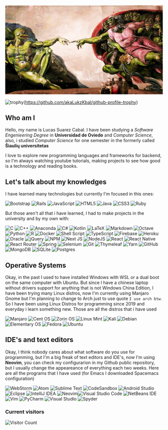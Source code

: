 ![adanpepe](/images/pepecreation.jpg)

![trophy](https://github-profile-trophy.vercel.app/?username=ryo-ma)(https://github.com/akaLukzKbal/github-profile-trophy)

## Who am I
Hello, my name is Lucas Suarez Cabal. I have been studying a _Software Engenieering Degree_ in **Universidad de Oviedo** and _Computer Science_, also, i studied _Computer Science_ for one semester in the formerly called **Šiaulių universitetas**

I love to explore new programming languages and frameworks for backend, so I'm always watching youtube tutorials, making projects to see how good is a technology and reading books.

## Let's talk about my knowledges

I have learned many technologies but currently I'm focused in this ones:

![Bootstrap](https://img.shields.io/badge/bootstrap-%23563D7C.svg?style=for-the-badge&logo=bootstrap&logoColor=white)   ![Rails](https://img.shields.io/badge/rails-%23CC0000.svg?style=for-the-badge&logo=ruby-on-rails&logoColor=white)   ![JavaScript](https://img.shields.io/badge/javascript-%23323330.svg?style=for-the-badge&logo=javascript&logoColor=%23F7DF1E) ![HTML5](https://img.shields.io/badge/html5-%23E34F26.svg?style=for-the-badge&logo=html5&logoColor=white) ![Java](https://img.shields.io/badge/java-%23ED8B00.svg?style=for-the-badge&logo=java&logoColor=white)   ![CSS3](https://img.shields.io/badge/css3-%231572B6.svg?style=for-the-badge&logo=css3&logoColor=white) ![Ruby](https://img.shields.io/badge/ruby-%23CC342D.svg?style=for-the-badge&logo=ruby&logoColor=white)

But those aren't all that i have learned, I had to make projects in the university and by my own with:

![C](https://img.shields.io/badge/c-%2300599C.svg?style=for-the-badge&logo=c&logoColor=white)   ![C++](https://img.shields.io/badge/c++-%2300599C.svg?style=for-the-badge&logo=c%2B%2B&logoColor=white) ![Anaconda](https://img.shields.io/badge/Anaconda-%2344A833.svg?style=for-the-badge&logo=anaconda&logoColor=white)  ![C#](https://img.shields.io/badge/c%23-%23239120.svg?style=for-the-badge&logo=c-sharp&logoColor=white) ![Kotlin](https://img.shields.io/badge/kotlin-%230095D5.svg?style=for-the-badge&logo=kotlin&logoColor=white) ![LaTeX](https://img.shields.io/badge/latex-%23008080.svg?style=for-the-badge&logo=latex&logoColor=white)  ![Markdown](https://img.shields.io/badge/markdown-%23000000.svg?style=for-the-badge&logo=markdown&logoColor=white)  ![Octave](https://img.shields.io/badge/OCTAVE-darkblue?style=for-the-badge&logo=octave&logoColor=fcd683)    ![Python](https://img.shields.io/badge/python-3670A0?style=for-the-badge&logo=python&logoColor=ffdd54)  ![R](https://img.shields.io/badge/r-%23276DC3.svg?style=for-the-badge&logo=r&logoColor=white)   ![Docker](https://img.shields.io/badge/docker-%230db7ed.svg?style=for-the-badge&logo=docker&logoColor=white)
   ![Shell Script](https://img.shields.io/badge/shell_script-%23121011.svg?style=for-the-badge&logo=gnu-bash&logoColor=white)  ![TypeScript](https://img.shields.io/badge/typescript-%23007ACC.svg?style=for-the-badge&logo=typescript&logoColor=white) ![Firebase](https://img.shields.io/badge/firebase-%23039BE5.svg?style=for-the-badge&logo=firebase) ![Heroku](https://img.shields.io/badge/heroku-%23430098.svg?style=for-the-badge&logo=heroku&logoColor=white)    ![Oracle](https://img.shields.io/badge/Oracle-F80000?style=for-the-badge&logo=oracle&logoColor=white)   ![jQuery](https://img.shields.io/badge/jquery-%230769AD.svg?style=for-the-badge&logo=jquery&logoColor=white)    ![NPM](https://img.shields.io/badge/NPM-%23000000.svg?style=for-the-badge&logo=npm&logoColor=white) ![Next JS](https://img.shields.io/badge/Next-black?style=for-the-badge&logo=next.js&logoColor=white)    ![NodeJS](https://img.shields.io/badge/node.js-6DA55F?style=for-the-badge&logo=node.js&logoColor=white) ![React](https://img.shields.io/badge/react-%2320232a.svg?style=for-the-badge&logo=react&logoColor=%2361DAFB)   ![React Native](https://img.shields.io/badge/react_native-%2320232a.svg?style=for-the-badge&logo=react&logoColor=%2361DAFB) ![React Router](https://img.shields.io/badge/React_Router-CA4245?style=for-the-badge&logo=react-router&logoColor=white) ![Spring](https://img.shields.io/badge/spring-%236DB33F.svg?style=for-the-badge&logo=spring&logoColor=white) ![Selenium](https://img.shields.io/badge/-selenium-%43B02A?style=for-the-badge&logo=selenium&logoColor=white)   ![Git](https://img.shields.io/badge/git-%23F05033.svg?style=for-the-badge&logo=git&logoColor=white)
![Thymeleaf](https://img.shields.io/badge/Thymeleaf-%23005C0F.svg?style=for-the-badge&logo=Thymeleaf&logoColor=white)   ![Yarn](https://img.shields.io/badge/yarn-%232C8EBB.svg?style=for-the-badge&logo=yarn&logoColor=white)  ![GitHub](https://img.shields.io/badge/github-%23121011.svg?style=for-the-badge&logo=github&logoColor=white)
![MongoDB](https://img.shields.io/badge/MongoDB-%234ea94b.svg?style=for-the-badge&logo=mongodb&logoColor=white) ![SQLite](https://img.shields.io/badge/sqlite-%2307405e.svg?style=for-the-badge&logo=sqlite&logoColor=white)    ![Postgres](https://img.shields.io/badge/postgres-%23316192.svg?style=for-the-badge&logo=postgresql&logoColor=white)

## Operative Systems
Okay, in the past I used to have installed Windows with WSL or a dual boot on the same computer with Ubuntu. But since I have a chinese laptop without drivers support for anything that is not Windows China Edition, I have been trying many Linux distros, now I'm currently using Manjaro Gnome but I'm planning to change to Arch just to use quote ```I use arch btw```. So I have been using Linux Distros for programming since 2019 and everyday i learn something new. Those are all the distros that i have used

![Manjaro](https://img.shields.io/badge/Manjaro-35BF5C?style=for-the-badge&logo=Manjaro&logoColor=white)
![Cent OS](https://img.shields.io/badge/cent%20os-002260?style=for-the-badge&logo=centos&logoColor=F0F0F0)  ![Zorin OS](https://img.shields.io/badge/-Zorin%20OS-%2310AAEB?style=for-the-badge&logo=zorin&logoColor=white)
  ![Linux Mint](https://img.shields.io/badge/Linux%20Mint-87CF3E?style=for-the-badge&logo=Linux%20Mint&logoColor=white)
  ![Kali](https://img.shields.io/badge/Kali-268BEE?style=for-the-badge&logo=kalilinux&logoColor=white)
  ![Debian](https://img.shields.io/badge/Debian-D70A53?style=for-the-badge&logo=debian&logoColor=white)   ![Elementary OS](https://img.shields.io/badge/-elementary%20OS-black?style=for-the-badge&logo=elementary&logoColor=white)   ![Fedora](https://img.shields.io/badge/Fedora-294172?style=for-the-badge&logo=fedora&logoColor=white) ![Ubuntu](https://img.shields.io/badge/Ubuntu-E95420?style=for-the-badge&logo=ubuntu&logoColor=white)







## IDE's and text editors
Okay, I think nobody cares about what software do you use for programming, but I'm a big freak of text editors and IDE's, now I'm using **Neovim**, you can check my configurarion in my Github public repository, but I usually change the appeareance of everything each two weeks. Here are all the programs that I have used (for Emacs I downloaded Spacemacs configuration)

![WebStorm](https://img.shields.io/badge/webstorm-143?style=for-the-badge&logo=webstorm&logoColor=white&color=black)
    ![Atom](https://img.shields.io/badge/Atom-%2366595C.svg?style=for-the-badge&logo=atom&logoColor=white)  ![Sublime Text](https://img.shields.io/badge/sublime_text-%23575757.svg?style=for-the-badge&logo=sublime-text&logoColor=important)
  ![CodeSandbox](https://img.shields.io/badge/Codesandbox-040404?style=for-the-badge&logo=codesandbox&logoColor=DBDBDB)   ![Android Studio](https://img.shields.io/badge/Android%20Studio-3DDC84.svg?style=for-the-badge&logo=android-studio&logoColor=white) ![Eclipse](https://img.shields.io/badge/Eclipse-FE7A16.svg?style=for-the-badge&logo=Eclipse&logoColor=white)  ![IntelliJ IDEA](https://img.shields.io/badge/IntelliJIDEA-000000.svg?style=for-the-badge&logo=intellij-idea&logoColor=white)   ![Neovim](https://img.shields.io/badge/NeoVim-%2357A143.svg?&style=for-the-badge&logo=neovim&logoColor=white)![Visual Studio Code](https://img.shields.io/badge/Visual%20Studio%20Code-0078d7.svg?style=for-the-badge&logo=visual-studio-code&logoColor=white)
   ![NetBeans IDE](https://img.shields.io/badge/NetBeansIDE-1B6AC6.svg?style=for-the-badge&logo=apache-netbeans-ide&logoColor=white)   ![Vim](https://img.shields.io/badge/VIM-%2311AB00.svg?style=for-the-badge&logo=vim&logoColor=white)
   ![PyCharm](https://img.shields.io/badge/pycharm-143?style=for-the-badge&logo=pycharm&logoColor=black&color=black&labelColor=green)   ![Visual Studio](https://img.shields.io/badge/Visual%20Studio-5C2D91.svg?style=for-the-badge&logo=visual-studio&logoColor=white)
  ![Spyder](https://img.shields.io/badge/Spyder-838485?style=for-the-badge&logo=spyder%20ide&logoColor=maroon)








### Current visitors
![Visitor Count](https://profile-counter.glitch.me/akaLukzKbal/count.svg)



<!--
**akaLukzKbal/akaLukzKbal** is a ✨ _special_ ✨ repository because its `README.md` (this file) appears on your GitHub profile.

Here are some ideas to get you started:

- 🔭 I’m currently working on ...
- 🌱 I’m currently learning ...
- 👯 I’m looking to collaborate on ...
- 🤔 I’m looking for help with ...
- 💬 Ask me about ...
- 📫 How to reach me: ...
- 😄 Pronouns: ...
- ⚡ Fun fact: ...
-->
